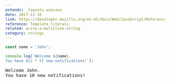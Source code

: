 ```yaml
---
extends: _layouts.usecase
date: 2017-12-16
link: https://developer.mozilla.org/en-US/docs/Web/JavaScript/Reference/Template_literals
reference: Template literals
related: write-a-multiline-string
category: strings
---
```



```javascript
const name = 'John';

console.log(`Welcome ${name}.
You have ${2 * 5} new notifications!`);
```
<pre class="output">
Welcome John.
You have 10 new notifications!
</pre>
